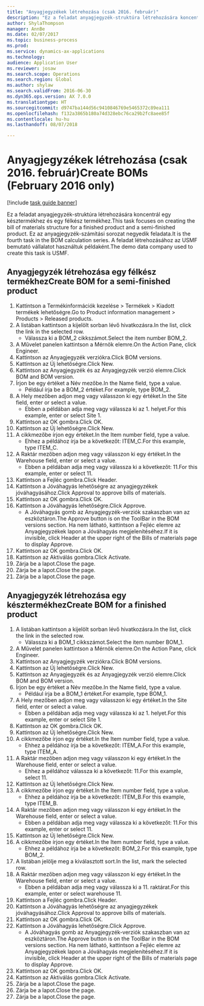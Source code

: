```yaml
--- 
title: "Anyagjegyzékek létrehozása (csak 2016. február)"
description: "Ez a feladat anyagjegyzék-struktúra létrehozására koncentrál egy késztermékhez és egy félkész termékhez."
author: ShylaThompson
manager: AnnBe
ms.date: 02/07/2017
ms.topic: business-process
ms.prod: 
ms.service: dynamics-ax-applications
ms.technology: 
audience: Application User
ms.reviewer: josaw
ms.search.scope: Operations
ms.search.region: Global
ms.author: shylaw
ms.search.validFrom: 2016-06-30
ms.dyn365.ops.version: AX 7.0.0
ms.translationtype: HT
ms.sourcegitcommit: d9747ba144d56c9410846769e5465372c89ea111
ms.openlocfilehash: f132a3865b180a74d328ebc76ca29b2fc8aee85f
ms.contentlocale: hu-hu
ms.lasthandoff: 08/07/2018

---
```

# <a name="create-boms-february-2016-only"></a><span data-ttu-id="7fd32-103">Anyagjegyzékek létrehozása (csak 2016. február)</span><span class="sxs-lookup"><span data-stu-id="7fd32-103">Create BOMs (February 2016 only)</span></span>

[!include [task guide banner](../../includes/task-guide-banner.md)]

<span data-ttu-id="7fd32-104">Ez a feladat anyagjegyzék-struktúra létrehozására koncentrál egy késztermékhez és egy félkész termékhez.</span><span class="sxs-lookup"><span data-stu-id="7fd32-104">This task focuses on creating the bill of materials structure for a finished product and a semi-finished product.</span></span> <span data-ttu-id="7fd32-105">Ez az anyagjegyzék-számítási sorozat negyedik feladata.</span><span class="sxs-lookup"><span data-stu-id="7fd32-105">It is the fourth task in the BOM calculation series.</span></span> <span data-ttu-id="7fd32-106">A feladat létrehozásához az USMF bemutató vállalatot használtuk példaként.</span><span class="sxs-lookup"><span data-stu-id="7fd32-106">The demo data company used to create this task is USMF.</span></span>


## <a name="create-bom-for-a-semi-finished-product"></a><span data-ttu-id="7fd32-107">Anyagjegyzék létrehozása egy félkész termékhez</span><span class="sxs-lookup"><span data-stu-id="7fd32-107">Create BOM for a semi-finished product</span></span>
1. <span data-ttu-id="7fd32-108">Kattintson a Termékinformációk kezelése > Termékek > Kiadott termékek lehetőségre.</span><span class="sxs-lookup"><span data-stu-id="7fd32-108">Go to Product information management > Products > Released products.</span></span>
2. <span data-ttu-id="7fd32-109">A listában kattintson a kijelölt sorban lévő hivatkozásra.</span><span class="sxs-lookup"><span data-stu-id="7fd32-109">In the list, click the link in the selected row.</span></span>
    * <span data-ttu-id="7fd32-110">Válassza ki a BOM_2 cikkszámot.</span><span class="sxs-lookup"><span data-stu-id="7fd32-110">Select the item number BOM_2.</span></span>  
3. <span data-ttu-id="7fd32-111">A Művelet panelen kattintson a Mérnök elemre.</span><span class="sxs-lookup"><span data-stu-id="7fd32-111">On the Action Pane, click Engineer.</span></span>
4. <span data-ttu-id="7fd32-112">Kattintson az Anyagjegyzék verziókra.</span><span class="sxs-lookup"><span data-stu-id="7fd32-112">Click BOM versions.</span></span>
5. <span data-ttu-id="7fd32-113">Kattintson az Új lehetőségre.</span><span class="sxs-lookup"><span data-stu-id="7fd32-113">Click New.</span></span>
6. <span data-ttu-id="7fd32-114">Kattintson az Anyagjegyzék és az Anyagjegyzék verzió elemre.</span><span class="sxs-lookup"><span data-stu-id="7fd32-114">Click BOM and BOM version.</span></span>
7. <span data-ttu-id="7fd32-115">Írjon be egy értéket a Név mezőbe.</span><span class="sxs-lookup"><span data-stu-id="7fd32-115">In the Name field, type a value.</span></span>
    * <span data-ttu-id="7fd32-116">Például írja be a BOM_2 értéket.</span><span class="sxs-lookup"><span data-stu-id="7fd32-116">For example, type BOM_2.</span></span>  
8. <span data-ttu-id="7fd32-117">A Hely mezőben adjon meg vagy válasszon ki egy értéket.</span><span class="sxs-lookup"><span data-stu-id="7fd32-117">In the Site field, enter or select a value.</span></span>
    * <span data-ttu-id="7fd32-118">Ebben a példában adja meg vagy válassza ki az 1. helyet.</span><span class="sxs-lookup"><span data-stu-id="7fd32-118">For this example, enter or select Site 1.</span></span>  
9. <span data-ttu-id="7fd32-119">Kattintson az OK gombra.</span><span class="sxs-lookup"><span data-stu-id="7fd32-119">Click OK.</span></span>
10. <span data-ttu-id="7fd32-120">Kattintson az Új lehetőségre.</span><span class="sxs-lookup"><span data-stu-id="7fd32-120">Click New.</span></span>
11. <span data-ttu-id="7fd32-121">A cikkmezőbe írjon egy értéket.</span><span class="sxs-lookup"><span data-stu-id="7fd32-121">In the Item number field, type a value.</span></span>
    * <span data-ttu-id="7fd32-122">Ehhez a példához írja be a következőt: ITEM_C.</span><span class="sxs-lookup"><span data-stu-id="7fd32-122">For this example, type ITEM_C.</span></span>  
12. <span data-ttu-id="7fd32-123">A Raktár mezőben adjon meg vagy válasszon ki egy értéket.</span><span class="sxs-lookup"><span data-stu-id="7fd32-123">In the Warehouse field, enter or select a value.</span></span>
    * <span data-ttu-id="7fd32-124">Ebben a példában adja meg vagy válassza ki a következőt: 11.</span><span class="sxs-lookup"><span data-stu-id="7fd32-124">For this example, enter or select 11.</span></span>  
13. <span data-ttu-id="7fd32-125">Kattintson a Fejléc gombra.</span><span class="sxs-lookup"><span data-stu-id="7fd32-125">Click Header.</span></span>
14. <span data-ttu-id="7fd32-126">Kattintson a Jóváhagyás lehetőségre az anyagjegyzékek jóváhagyásához.</span><span class="sxs-lookup"><span data-stu-id="7fd32-126">Click Approval to approve bills of materials.</span></span>
15. <span data-ttu-id="7fd32-127">Kattintson az OK gombra.</span><span class="sxs-lookup"><span data-stu-id="7fd32-127">Click OK.</span></span>
16. <span data-ttu-id="7fd32-128">Kattintson a Jóváhagyás lehetőségre.</span><span class="sxs-lookup"><span data-stu-id="7fd32-128">Click Approve.</span></span>
    * <span data-ttu-id="7fd32-129">A Jóváhagyás gomb az Anyagjegyzék-verziók szakaszban van az eszköztáron.</span><span class="sxs-lookup"><span data-stu-id="7fd32-129">The Approve button is on the ToolBar in the  BOM versions section.</span></span> <span data-ttu-id="7fd32-130">Ha nem látható, kattintson a Fejléc elemre az Anyagjegyzékek lapon a Jóváhagyás megjelenítéséhez.</span><span class="sxs-lookup"><span data-stu-id="7fd32-130">If it is invisible, click Header at the upper right of the Bills of materials page to display Approve.</span></span>  
17. <span data-ttu-id="7fd32-131">Kattintson az OK gombra.</span><span class="sxs-lookup"><span data-stu-id="7fd32-131">Click OK.</span></span>
18. <span data-ttu-id="7fd32-132">Kattintson az Aktiválás gombra.</span><span class="sxs-lookup"><span data-stu-id="7fd32-132">Click Activate.</span></span>
19. <span data-ttu-id="7fd32-133">Zárja be a lapot.</span><span class="sxs-lookup"><span data-stu-id="7fd32-133">Close the page.</span></span>
20. <span data-ttu-id="7fd32-134">Zárja be a lapot.</span><span class="sxs-lookup"><span data-stu-id="7fd32-134">Close the page.</span></span>
21. <span data-ttu-id="7fd32-135">Zárja be a lapot.</span><span class="sxs-lookup"><span data-stu-id="7fd32-135">Close the page.</span></span>

## <a name="create-bom-for-a-finished-product"></a><span data-ttu-id="7fd32-136">Anyagjegyzék létrehozása egy késztermékhez</span><span class="sxs-lookup"><span data-stu-id="7fd32-136">Create BOM for a finished product</span></span>
1. <span data-ttu-id="7fd32-137">A listában kattintson a kijelölt sorban lévő hivatkozásra.</span><span class="sxs-lookup"><span data-stu-id="7fd32-137">In the list, click the link in the selected row.</span></span>
    * <span data-ttu-id="7fd32-138">Válassza ki a BOM_1 cikkszámot.</span><span class="sxs-lookup"><span data-stu-id="7fd32-138">Select the item number BOM_1.</span></span>  
2. <span data-ttu-id="7fd32-139">A Művelet panelen kattintson a Mérnök elemre.</span><span class="sxs-lookup"><span data-stu-id="7fd32-139">On the Action Pane, click Engineer.</span></span>
3. <span data-ttu-id="7fd32-140">Kattintson az Anyagjegyzék verziókra.</span><span class="sxs-lookup"><span data-stu-id="7fd32-140">Click BOM versions.</span></span>
4. <span data-ttu-id="7fd32-141">Kattintson az Új lehetőségre.</span><span class="sxs-lookup"><span data-stu-id="7fd32-141">Click New.</span></span>
5. <span data-ttu-id="7fd32-142">Kattintson az Anyagjegyzék és az Anyagjegyzék verzió elemre.</span><span class="sxs-lookup"><span data-stu-id="7fd32-142">Click BOM and BOM version.</span></span>
6. <span data-ttu-id="7fd32-143">Írjon be egy értéket a Név mezőbe.</span><span class="sxs-lookup"><span data-stu-id="7fd32-143">In the Name field, type a value.</span></span>
    * <span data-ttu-id="7fd32-144">Például írja be a BOM_1 értéket.</span><span class="sxs-lookup"><span data-stu-id="7fd32-144">For example, type BOM_1.</span></span>  
7. <span data-ttu-id="7fd32-145">A Hely mezőben adjon meg vagy válasszon ki egy értéket.</span><span class="sxs-lookup"><span data-stu-id="7fd32-145">In the Site field, enter or select a value.</span></span>
    * <span data-ttu-id="7fd32-146">Ebben a példában adja meg vagy válassza ki az 1. helyet.</span><span class="sxs-lookup"><span data-stu-id="7fd32-146">For this example, enter or select Site 1.</span></span>  
8. <span data-ttu-id="7fd32-147">Kattintson az OK gombra.</span><span class="sxs-lookup"><span data-stu-id="7fd32-147">Click OK.</span></span>
9. <span data-ttu-id="7fd32-148">Kattintson az Új lehetőségre.</span><span class="sxs-lookup"><span data-stu-id="7fd32-148">Click New.</span></span>
10. <span data-ttu-id="7fd32-149">A cikkmezőbe írjon egy értéket.</span><span class="sxs-lookup"><span data-stu-id="7fd32-149">In the Item number field, type a value.</span></span>
    * <span data-ttu-id="7fd32-150">Ehhez a példához írja be a következőt: ITEM_A.</span><span class="sxs-lookup"><span data-stu-id="7fd32-150">For this example, type ITEM_A.</span></span>  
11. <span data-ttu-id="7fd32-151">A Raktár mezőben adjon meg vagy válasszon ki egy értéket.</span><span class="sxs-lookup"><span data-stu-id="7fd32-151">In the Warehouse field, enter or select a value.</span></span>
    * <span data-ttu-id="7fd32-152">Ehhez a példához válassza ki a következőt: 11.</span><span class="sxs-lookup"><span data-stu-id="7fd32-152">For this example, select 11.</span></span>  
12. <span data-ttu-id="7fd32-153">Kattintson az Új lehetőségre.</span><span class="sxs-lookup"><span data-stu-id="7fd32-153">Click New.</span></span>
13. <span data-ttu-id="7fd32-154">A cikkmezőbe írjon egy értéket.</span><span class="sxs-lookup"><span data-stu-id="7fd32-154">In the Item number field, type a value.</span></span>
    * <span data-ttu-id="7fd32-155">Ehhez a példához írja be a következőt: ITEM_B.</span><span class="sxs-lookup"><span data-stu-id="7fd32-155">For this example, type ITEM_B.</span></span>  
14. <span data-ttu-id="7fd32-156">A Raktár mezőben adjon meg vagy válasszon ki egy értéket.</span><span class="sxs-lookup"><span data-stu-id="7fd32-156">In the Warehouse field, enter or select a value.</span></span>
    * <span data-ttu-id="7fd32-157">Ebben a példában adja meg vagy válassza ki a következőt: 11.</span><span class="sxs-lookup"><span data-stu-id="7fd32-157">For this example, enter or select 11.</span></span>  
15. <span data-ttu-id="7fd32-158">Kattintson az Új lehetőségre.</span><span class="sxs-lookup"><span data-stu-id="7fd32-158">Click New.</span></span>
16. <span data-ttu-id="7fd32-159">A cikkmezőbe írjon egy értéket.</span><span class="sxs-lookup"><span data-stu-id="7fd32-159">In the Item number field, type a value.</span></span>
    * <span data-ttu-id="7fd32-160">Ehhez a példához írja be a következőt: BOM_2.</span><span class="sxs-lookup"><span data-stu-id="7fd32-160">For this example, type BOM_2.</span></span>  
17. <span data-ttu-id="7fd32-161">A listában jelölje meg a kiválasztott sort.</span><span class="sxs-lookup"><span data-stu-id="7fd32-161">In the list, mark the selected row.</span></span>
18. <span data-ttu-id="7fd32-162">A Raktár mezőben adjon meg vagy válasszon ki egy értéket.</span><span class="sxs-lookup"><span data-stu-id="7fd32-162">In the Warehouse field, enter or select a value.</span></span>
    * <span data-ttu-id="7fd32-163">Ebben a példában adja meg vagy válassza ki a 11. raktárat.</span><span class="sxs-lookup"><span data-stu-id="7fd32-163">For this example, enter or select warehouse 11.</span></span>  
19. <span data-ttu-id="7fd32-164">Kattintson a Fejléc gombra.</span><span class="sxs-lookup"><span data-stu-id="7fd32-164">Click Header.</span></span>
20. <span data-ttu-id="7fd32-165">Kattintson a Jóváhagyás lehetőségre az anyagjegyzékek jóváhagyásához.</span><span class="sxs-lookup"><span data-stu-id="7fd32-165">Click Approval to approve bills of materials.</span></span>
21. <span data-ttu-id="7fd32-166">Kattintson az OK gombra.</span><span class="sxs-lookup"><span data-stu-id="7fd32-166">Click OK.</span></span>
22. <span data-ttu-id="7fd32-167">Kattintson a Jóváhagyás lehetőségre.</span><span class="sxs-lookup"><span data-stu-id="7fd32-167">Click Approve.</span></span>
    * <span data-ttu-id="7fd32-168">A Jóváhagyás gomb az Anyagjegyzék-verziók szakaszban van az eszköztáron.</span><span class="sxs-lookup"><span data-stu-id="7fd32-168">The Approve button is on the ToolBar in the  BOM versions section.</span></span> <span data-ttu-id="7fd32-169">Ha nem látható, kattintson a Fejléc elemre az Anyagjegyzékek lapon a Jóváhagyás megjelenítéséhez.</span><span class="sxs-lookup"><span data-stu-id="7fd32-169">If it is invisible, click Header at the upper right of the Bills of materials page to display Approve.</span></span>  
23. <span data-ttu-id="7fd32-170">Kattintson az OK gombra.</span><span class="sxs-lookup"><span data-stu-id="7fd32-170">Click OK.</span></span>
24. <span data-ttu-id="7fd32-171">Kattintson az Aktiválás gombra.</span><span class="sxs-lookup"><span data-stu-id="7fd32-171">Click Activate.</span></span>
25. <span data-ttu-id="7fd32-172">Zárja be a lapot.</span><span class="sxs-lookup"><span data-stu-id="7fd32-172">Close the page.</span></span>
26. <span data-ttu-id="7fd32-173">Zárja be a lapot.</span><span class="sxs-lookup"><span data-stu-id="7fd32-173">Close the page.</span></span>
27. <span data-ttu-id="7fd32-174">Zárja be a lapot.</span><span class="sxs-lookup"><span data-stu-id="7fd32-174">Close the page.</span></span>


